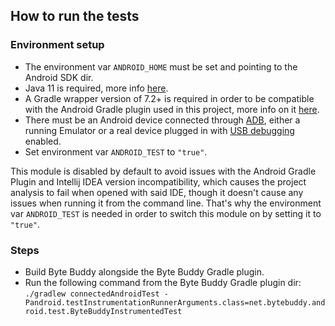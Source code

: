 How to run the tests
---

### Environment setup

* The environment var `ANDROID_HOME` must be set and pointing to the Android SDK dir.
* Java 11 is required, more info [here](https://developer.android.com/studio/releases/gradle-plugin#jdk-11).
* A Gradle wrapper version of 7.2+ is required in order to be compatible with the Android
  Gradle plugin used in this project, more info on it
  [here](https://developer.android.com/studio/releases/gradle-plugin#updating-gradle).
* There must be an Android device connected through [ADB](https://developer.android.com/studio/command-line/adb), either
  a running Emulator or a real device plugged in with
  [USB debugging](https://developer.android.com/studio/command-line/adb#Enabling) enabled.
* Set environment var `ANDROID_TEST` to `"true"`.

This module is disabled by default to avoid issues with the Android Gradle Plugin and Intellij IDEA
version incompatibility, which causes the project analysis to fail when opened with said IDE, though it doesn't
cause any issues when running it from the command line. That's why the environment var `ANDROID_TEST` is needed
in order to switch this module on by setting it to `"true"`.

### Steps

* Build Byte Buddy alongside the Byte Buddy Gradle plugin.
* Run the following command from the Byte Buddy Gradle plugin
  dir: `./gradlew connectedAndroidTest -Pandroid.testInstrumentationRunnerArguments.class=net.bytebuddy.android.test.ByteBuddyInstrumentedTest`